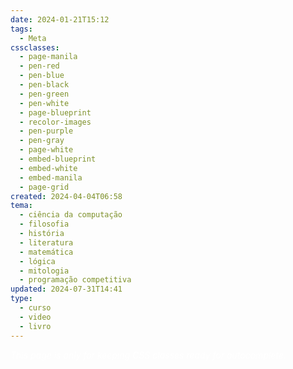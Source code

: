 ```yaml
---
date: 2024-01-21T15:12
tags:
  - Meta
cssclasses:
  - page-manila
  - pen-red
  - pen-blue
  - pen-black
  - pen-green
  - pen-white
  - page-blueprint
  - recolor-images
  - pen-purple
  - pen-gray
  - page-white
  - embed-blueprint
  - embed-white
  - embed-manila
  - page-grid
created: 2024-04-04T06:58
tema:
  - ciência da computação
  - filosofia
  - história
  - literatura
  - matemática
  - lógica
  - mitologia
  - programação competitiva
updated: 2024-07-31T14:41
type:
  - curso
  - video
  - livro
---
```

<div style="background-color=black;color:white">
<i>This page is only for keeping CSS classes ready for autocomplete.</i>
</div>